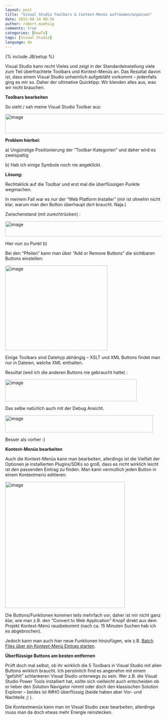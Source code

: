 ```yaml
---
layout: post
title: "Visual Studio Toolbars & Context-Menüs aufräumen/anpassen"
date: 2011-08-14 00:36
author: robert.muehsig
comments: true
categories: [HowTo]
tags: [Visual Studio]
language: de
---
```

{% include JB/setup %}
<p>Visual Studio kann recht Vieles und zeigt in der Standardeinstellung viele zum Teil überfrachtete Toolbars und Kontext-Menüs an. Das Resultat davon ist, dass einem Visual Studio unheimlich aufgebläht vorkommt – jedenfalls ging es mir so. Daher der ultimative Quicktipp: Wir blenden alles aus, was wir nicht brauchen.</p> <p><strong>Toolbars bearbeiten</strong></p> <p>So sieht / sah meine Visual Studio Toolbar aus:</p> <p><a href="{{BASE_PATH}}/assets/wp-images/image1330.png"><img style="background-image: none; border-bottom: 0px; border-left: 0px; padding-left: 0px; padding-right: 0px; display: inline; border-top: 0px; border-right: 0px; padding-top: 0px" title="image" border="0" alt="image" src="{{BASE_PATH}}/assets/wp-images/image_thumb512.png" width="609" height="62"></a></p> <p><strong>Problem hierbei: </strong></p> <p>a) Ungünstige Positionierung der “Toolbar-Kategorien” und daher wird es zweispaltig</p> <p>b) Hab ich einige Symbole noch nie angeklickt.</p> <p><strong>Lösung:</strong></p> <p>Rechtsklick auf die Toolbar und erst mal die überflüssigen Punkte wegmachen. </p> <p>In meinem Fall war es nur der “Web Platform Installer” (mir ist ohnehin nicht klar, warum man den Button überhaupt dort braucht. Naja.)</p> <p>Zwischenstand (mit zurechtrücken) :</p> <p><a href="{{BASE_PATH}}/assets/wp-images/image1331.png"><img style="background-image: none; border-bottom: 0px; border-left: 0px; padding-left: 0px; padding-right: 0px; display: inline; border-top: 0px; border-right: 0px; padding-top: 0px" title="image" border="0" alt="image" src="{{BASE_PATH}}/assets/wp-images/image_thumb513.png" width="573" height="49"></a></p> <p>Hier nun zu Punkt b)</p> <p>Bei den “Pfeilen” kann man über “Add or Remove Buttons” die sichtbaren Buttons einstellen:</p> <p><a href="{{BASE_PATH}}/assets/wp-images/image1332.png"><img style="background-image: none; border-bottom: 0px; border-left: 0px; padding-left: 0px; padding-right: 0px; display: inline; border-top: 0px; border-right: 0px; padding-top: 0px" title="image" border="0" alt="image" src="{{BASE_PATH}}/assets/wp-images/image_thumb514.png" width="329" height="272"></a></p> <p>Einige Toolbars sind Dateityp abhängig – XSLT und XML Buttons findet man nur in Dateien, welche XML enthalten. </p> <p>Resultat (weil ich die anderen Buttons nie gebraucht hatte) :</p> <p><a href="{{BASE_PATH}}/assets/wp-images/image1333.png"><img style="background-image: none; border-bottom: 0px; border-left: 0px; padding-left: 0px; padding-right: 0px; display: inline; border-top: 0px; border-right: 0px; padding-top: 0px" title="image" border="0" alt="image" src="{{BASE_PATH}}/assets/wp-images/image_thumb515.png" width="423" height="70"></a></p> <p>Das selbe natürlich auch mit der Debug Ansicht. </p> <p><a href="{{BASE_PATH}}/assets/wp-images/image1334.png"><img style="background-image: none; border-bottom: 0px; border-left: 0px; padding-left: 0px; padding-right: 0px; display: inline; border-top: 0px; border-right: 0px; padding-top: 0px" title="image" border="0" alt="image" src="{{BASE_PATH}}/assets/wp-images/image_thumb516.png" width="476" height="55"></a></p> <p>Besser als vorher :)</p> <p><strong>Kontext-Menüs bearbeiten</strong></p> <p>Auch die Kontext-Menüs kann man bearbeiten, allerdings ist die Vielfalt der Optionen je installierten Plugins/SDKs so groß, dass es nicht wirklich leicht ist den passenden Eintrag zu finden. Man kann vermutlich jeden Button in einem Kontextmenü editieren:</p> <p><a href="{{BASE_PATH}}/assets/wp-images/image1335.png"><img style="background-image: none; border-bottom: 0px; border-left: 0px; padding-left: 0px; padding-right: 0px; display: inline; border-top: 0px; border-right: 0px; padding-top: 0px" title="image" border="0" alt="image" src="{{BASE_PATH}}/assets/wp-images/image_thumb517.png" width="385" height="405"></a></p> <p>Die Buttons/Funktionen kommen teils mehrfach vor, daher ist mir nicht ganz klar, wie man z.B. den “Convert to Web Application” Knopf direkt aus dem Projekt Kontext-Menü rausbekommt (nach ca. 15 Minuten Suchen hab ich es abgebrochen).</p> <p>Jedoch kann man auch hier neue Funktionen hinzufügen, wie z.B. <a href="http://www.rickglos.com/post/How-to-run-windows-batch-files-from-Visual-Studio-2010-Solution-Explorer.aspx">Batch Files über ein Kontext-Menü Eintrag starten</a>.</p> <p><strong>Überflüssige Buttons am besten entfernen</strong></p> <p>Prüft doch mal selbst, ob ihr wirklich die 5 Toolbars in Visual Studio mit allen Buttons wirklich braucht. Ich persönlich find es angenehm mit einem “gefühlt” schlankeren Visual Studio unterwegs zu sein. Wer z.B. die Visual Studio Power Tools installiert hat, sollte sich vielleicht auch entscheiden ob er lieber den Solution Navigator nimmt oder doch den klassischen Solution Explorer – beides ist IMHO überflüssig (beide haben aber Vor- und Nachteile ;) ).</p> <p>Die Kontextmenüs kann man im Visual Studio zwar bearbeiten, allerdings muss man da doch etwas mehr Energie reinstecken.</p>
